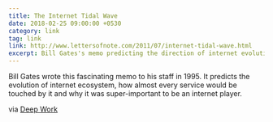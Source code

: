 ```yaml
---
title: The Internet Tidal Wave
date: 2018-02-25 09:00:00 +0530
category: link
tag: link
link: http://www.lettersofnote.com/2011/07/internet-tidal-wave.html
excerpt: Bill Gates's memo predicting the direction of internet evolution and the peril of not being an internet-player
---
```

Bill Gates wrote this fascinating memo to his staff in 1995. It predicts the evolution of internet ecosystem, how almost every service would be touched by it and why it was super-important to be an internet player.

via [Deep Work](http://amzn.to/2GGuS2d)


